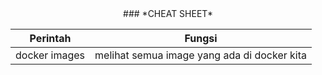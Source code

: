 <center> ### *CHEAT SHEET* </center>

| Perintah | Fungsi |
| ---      | ---    |
|docker images | melihat semua image yang ada di docker kita|